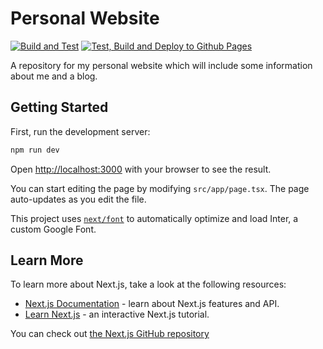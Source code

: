 # Personal Website

[![Build and Test](https://github.com/ethan-mcconkey/personal-website/actions/workflows/dev.yml/badge.svg)](https://github.com/ethan-mcconkey/personal-website/actions/workflows/dev.yml)
[![Test, Build and Deploy to Github Pages](https://github.com/ethan-mcconkey/personal-website/actions/workflows/main.yml/badge.svg)](https://github.com/ethan-mcconkey/personal-website/actions/workflows/main.yml)

A repository for my personal website which will include some information about me and a blog.

## Getting Started

First, run the development server:

```bash
npm run dev
```

Open [http://localhost:3000](http://localhost:3000) with your browser to see the result.

You can start editing the page by modifying `src/app/page.tsx`. The page auto-updates as you edit the file.

This project uses [`next/font`](https://nextjs.org/docs/basic-features/font-optimization) to automatically optimize and load Inter, a custom Google Font.

## Learn More

To learn more about Next.js, take a look at the following resources:

-   [Next.js Documentation](https://nextjs.org/docs) - learn about Next.js features and API.
-   [Learn Next.js](https://nextjs.org/learn) - an interactive Next.js tutorial.

You can check out [the Next.js GitHub repository](https://github.com/vercel/next.js/)
